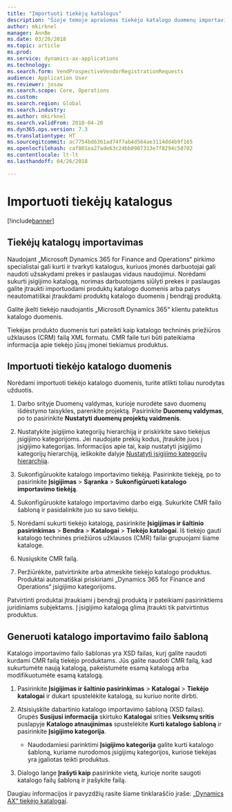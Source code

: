 ```yaml
---
title: "Importuoti tiekėjų katalogus"
description: "Šioje temoje aprašomas tiekėjo katalogo duomenų importavimo procesas."
author: mkirknel
manager: AnnBe
ms.date: 03/20/2018
ms.topic: article
ms.prod: 
ms.service: dynamics-ax-applications
ms.technology: 
ms.search.form: VendProspectiveVendorRegistrationRequests
audience: Application User
ms.reviewer: josaw
ms.search.scope: Core, Operations
ms.custom: 
ms.search.region: Global
ms.search.industry: 
ms.author: mkirknel
ms.search.validFrom: 2018-04-20
ms.dyn365.ops.version: 7.3
ms.translationtype: HT
ms.sourcegitcommit: ac7754bd6361ad74f7ab4d564ae3114dd4b9f165
ms.openlocfilehash: caf801ea27ade63c24bb0907313e7f8294c50702
ms.contentlocale: lt-lt
ms.lasthandoff: 04/26/2018

---
```


# <a name="import-vendor-catalogs"></a>Importuoti tiekėjų katalogus
[!include[banner](../includes/banner.md)]

## <a name="vendor-catalogs-import"></a>Tiekėjų katalogų importavimas

Naudojant „Microsoft Dynamics 365 for Finance and Operations“ pirkimo specialistai gali kurti ir tvarkyti katalogus, kuriuos įmonės darbuotojai gali naudoti užsakydami prekes ir paslaugas vidaus naudojimui. Norėdami sukurti įsigijimo katalogą, norimas darbuotojams siūlyti prekes ir paslaugas galite įtraukti importuodami produktų katalogo duomenis arba patys neautomatiškai įtraukdami produktų katalogo duomenis į bendrąjį produktą. 

Galite įkelti tiekėjo naudojantis „Microsoft Dynamics 365“ klientu pateiktus katalogo duomenis.

Tiekėjas produkto duomenis turi pateikti kaip katalogo techninės priežiūros užklausos (CRM) failą XML formatu. CMR faile turi būti pateikiama informacija apie tiekėjo jūsų įmonei tiekiamus produktus.

## <a name="import-vendor-catalog-data"></a>Importuoti tiekėjo katalogo duomenis

Norėdami importuoti tiekėjo katalogo duomenis, turite atlikti toliau nurodytas užduotis.

1.  Darbo srityje Duomenų valdymas, kurioje nurodėte savo duomenų išdėstymo taisykles, parenkite projektą. Pasirinkite **Duomenų valdymas**, po to pasirinkite **Nustatyti duomenų projektų vaidmenis**. 

2.  Nustatykite įsigijimo kategorijų hierarchiją ir priskirkite savo tiekėjus įsigijimo kategorijoms. Jei naudojate prekių kodus, įtraukite juos į įsigijimo kategorijas. Informacijos apie tai, kaip nustatyti įsigijimo kategorijų hierarchiją, ieškokite dalyje [Nustatyti įsigijimo kategorijų hierarchiją](../procurement/tasks/set-up-procurement-category-hierarchy.md).

3.  Sukonfigūruokite katalogo importavimo tiekėją. Pasirinkite tiekėją, po to pasirinkite **Įsigijimas** > **Sąranka** > **Sukonfigūruoti katalogo importavimo tiekėją**.

4.  Sukonfigūruokite katalogo importavimo darbo eigą. Sukurkite CMR failo šabloną ir pasidalinkite juo su savo tiekėju.

5.  Norėdami sukurti tiekėjo katalogą, pasirinkite **Įsigijimas ir šaltinio pasirinkimas** \> **Bendra** \> **Katalogai** \> **Tiekėjo katalogai**. Iš tiekėjo gauti katalogo techninės priežiūros užklausos (CMR) failai grupuojami šiame kataloge. 

6.  Nusiųskite CMR failą.

7.  Peržiūrėkite, patvirtinkite arba atmeskite tiekėjo katalogo produktus. Produktai automatiškai priskiriami „Dynamics 365 for Finance and Operations“ įsigijimo kategorijoms. 
    
Patvirtinti produktai įtraukiami į bendrąjį produktą ir pateikiami pasirinktiems juridiniams subjektams. Į įsigijimo katalogą glima įtraukti tik patvirtintus produktus.

## <a name="generate-a-catalog-import-file-template"></a>Generuoti katalogo importavimo failo šabloną

Katalogo importavimo failo šablonas yra XSD failas, kurį galite naudoti kurdami CMR failą tiekėjo produktams. Jūs galite naudoti CMR failą, kad sukurtumėte naują katalogą, pakeistumėte esamą katalogą arba modifikuotumėte esamą katalogą.

1.  Pasirinkite **Įsigijimas ir šaltinio pasirinkimas** \> **Katalogai** \> **Tiekėjo katalogai** ir dukart spustelėkite katalogą, su kuriuo norite dirbti.

2.  Atsisiųskite dabartinio katalogo importavimo šabloną (XSD failas). Grupės **Susijusi informacija** skirtuko **Katalogai** srities **Veiksmų sritis** puslapyje **Katalogo atnaujinimas** spustelėkite **Kurti katalogo šabloną** ir pasirinkite **Įsigijimo kategorija**.

    -   Naudodamiesi parinktimi **Įsigijimo kategorija** galite kurti katalogo šabloną, kuriame nurodomos įsigijimų kategorijos, kuriose tiekėjas yra įgaliotas teikti produktus.

3. Dialogo lange **Įrašyti kaip** pasirinkite vietą, kurioje norite saugoti katalogo failų šabloną ir įrašykite failą.

Daugiau informacijos ir pavyzdžių rasite šiame tinklaraščio įraše: [„Dynamics AX“ tiekėjo katalogai](https://blogs.msdn.microsoft.com/dynamicsaxscm/2016/05/25/vendor-catalogs-in-dynamics-ax/).

